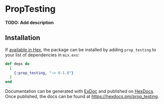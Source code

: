 # PropTesting

**TODO: Add description**

## Installation

If [available in Hex](https://hex.pm/docs/publish), the package can be installed
by adding `prop_testing` to your list of dependencies in `mix.exs`:

```elixir
def deps do
  [
    {:prop_testing, "~> 0.1.0"}
  ]
end
```

Documentation can be generated with [ExDoc](https://github.com/elixir-lang/ex_doc)
and published on [HexDocs](https://hexdocs.pm). Once published, the docs can
be found at <https://hexdocs.pm/prop_testing>.

